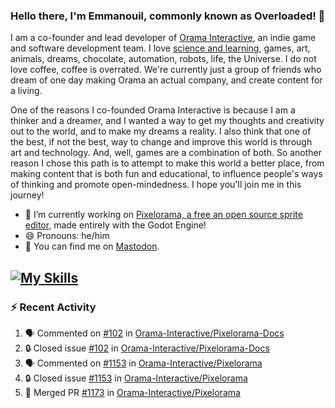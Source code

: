 ### Hello there, I'm Emmanouil, commonly known as Overloaded! 👋
I am a co-founder and lead developer of [Orama Interactive](https://www.oramainteractive.com/), an indie game and software development team. I love [science and learning](https://github.com/OverloadedOrama/KnowledgeBase), games, art, animals, dreams, chocolate, automation, robots, life, the Universe. I do not love coffee, coffee is overrated. We're currently just a group of friends who dream of one day making Orama an actual company, and create content for a living.

One of the reasons I co-founded Orama Interactive is because I am a thinker and a dreamer, and I wanted a way to get my thoughts and creativity out to the world, and to make my dreams a reality. I also think that one of the best, if not the best, way to change and improve this world is through art and technology. And, well, games are a combination of both. So another reason I chose this path is to attempt to make this world a better place, from making content that is both fun and educational, to influence people's ways of thinking and promote open-mindedness. I hope you'll join me in this journey!

- 🔭 I’m currently working on [Pixelorama, a free an open source sprite editor](https://github.com/Orama-Interactive/Pixelorama), made entirely with the Godot Engine!
- 😄 Pronouns: he/him
- 🐘 You can find me on <a rel="me" href="https://mastodon.social/@Overloaded">Mastodon</a>.

[![My Skills](https://skillicons.dev/icons?i=godot,py,cpp,cs,git,linux,html)](https://skillicons.dev)
---

### :zap: Recent Activity

<!--START_SECTION:activity-->
1. 🗣 Commented on [#102](https://github.com/Orama-Interactive/Pixelorama-Docs/issues/102#issuecomment-2646211550) in [Orama-Interactive/Pixelorama-Docs](https://github.com/Orama-Interactive/Pixelorama-Docs)
2. 🔒 Closed issue [#102](https://github.com/Orama-Interactive/Pixelorama-Docs/issues/102) in [Orama-Interactive/Pixelorama-Docs](https://github.com/Orama-Interactive/Pixelorama-Docs)
3. 🗣 Commented on [#1153](https://github.com/Orama-Interactive/Pixelorama/issues/1153#issuecomment-2644331429) in [Orama-Interactive/Pixelorama](https://github.com/Orama-Interactive/Pixelorama)
4. 🔒 Closed issue [#1153](https://github.com/Orama-Interactive/Pixelorama/issues/1153) in [Orama-Interactive/Pixelorama](https://github.com/Orama-Interactive/Pixelorama)
5. 🎉 Merged PR [#1173](https://github.com/Orama-Interactive/Pixelorama/pull/1173) in [Orama-Interactive/Pixelorama](https://github.com/Orama-Interactive/Pixelorama)
<!--END_SECTION:activity-->

<!--
**OverloadedOrama/OverloadedOrama** is a ✨ _special_ ✨ repository because its `README.md` (this file) appears on your GitHub profile.

Here are some ideas to get you started:

- 👯 I’m looking to collaborate on ...
- 🤔 I’m looking for help with ...
- 💬 Ask me about ...
- 📫 How to reach me: ...
- ⚡ Fun fact: ...
-->
